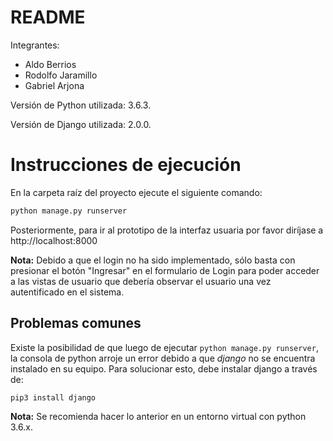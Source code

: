 # README

Integrantes:

* Aldo Berrios
* Rodolfo Jaramillo
* Gabriel Arjona

Versión de Python utilizada: 3.6.3.

Versión de Django utilizada: 2.0.0.



# Instrucciones de ejecución

En la carpeta raíz del proyecto ejecute el siguiente comando:

```python
python manage.py runserver
```

Posteriormente, para ir al prototipo de la interfaz usuaria por favor diríjase a http://localhost:8000

**Nota:** Debido a que el login no ha sido implementado, sólo basta con presionar el botón "Ingresar" en el formulario de Login para poder acceder a las vistas de usuario que debería observar el usuario una vez autentificado en el sistema.



## Problemas comunes

Existe la posibilidad de que luego de ejecutar `python manage.py runserver`, la consola de python arroje un error debido a que *django* no se encuentra instalado en su equipo. Para solucionar esto, debe instalar django a través de:

```python
pip3 install django
```

**Nota:** Se recomienda hacer lo anterior en un entorno virtual con python 3.6.x.